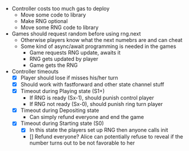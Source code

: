 - Controller costs too much gas to deploy
  - Move some code to library
  - Make RNG optional
  - Move some RNG code to library
- Games should request random before using rng.next
  - Otherwise players know what the next numebrs are and can cheat
  - Some kind of async/await programming is needed in the games
    - Game requests RNG update, awaits it
    - RNG gets updated by player
    - Game gets the RNG
- Controller timeouts
  - [x] Player should lose if misses his/her turn
  - [x] Should work with fastforward and other state channel stuff
  - [x] Timeout during Playing state (S1+)
    - If RNG is ready (Sx-1), should punish control player
    - If RNG not ready (Sx-0), should punish ring turn player
  - [x] Timeout during Depositing state
    - Can simply refund everyone and end the game
  - [x] Timeout during Starting state (S0)
    - [x] In this state the players set up RNG then anyone calls init
    - [] Refund everyone? Alice can potentially refuse to reveal if the number turns out to be not favorable to her
